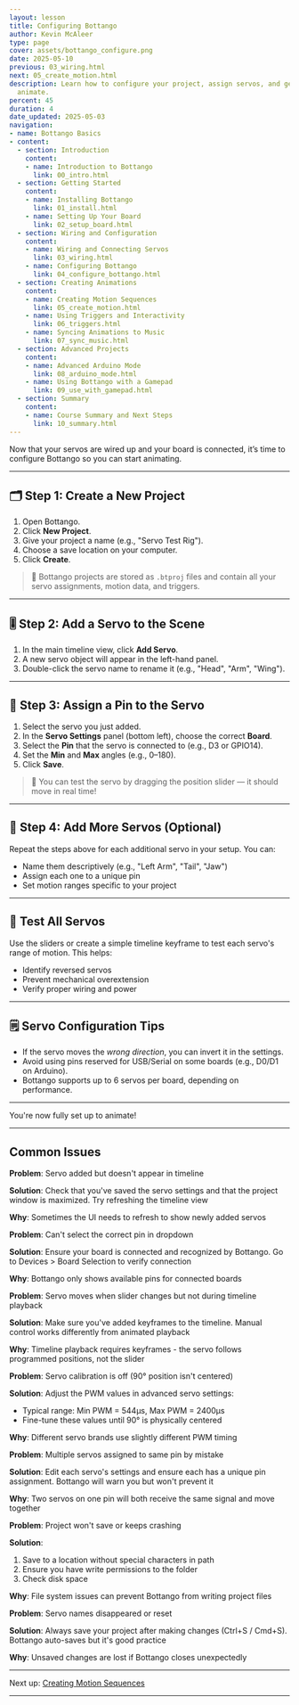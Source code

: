 ```yaml
---
layout: lesson
title: Configuring Bottango
author: Kevin McAleer
type: page
cover: assets/bottango_configure.png
date: 2025-05-10
previous: 03_wiring.html
next: 05_create_motion.html
description: Learn how to configure your project, assign servos, and get ready to
  animate.
percent: 45
duration: 4
date_updated: 2025-05-03
navigation:
- name: Bottango Basics
- content:
  - section: Introduction
    content:
    - name: Introduction to Bottango
      link: 00_intro.html
  - section: Getting Started
    content:
    - name: Installing Bottango
      link: 01_install.html
    - name: Setting Up Your Board
      link: 02_setup_board.html
  - section: Wiring and Configuration
    content:
    - name: Wiring and Connecting Servos
      link: 03_wiring.html
    - name: Configuring Bottango
      link: 04_configure_bottango.html
  - section: Creating Animations
    content:
    - name: Creating Motion Sequences
      link: 05_create_motion.html
    - name: Using Triggers and Interactivity
      link: 06_triggers.html
    - name: Syncing Animations to Music
      link: 07_sync_music.html
  - section: Advanced Projects
    content:
    - name: Advanced Arduino Mode
      link: 08_arduino_mode.html
    - name: Using Bottango with a Gamepad
      link: 09_use_with_gamepad.html
  - section: Summary
    content:
    - name: Course Summary and Next Steps
      link: 10_summary.html
---
```



Now that your servos are wired up and your board is connected, it’s time to configure Bottango so you can start animating.

---

## 🗂️ Step 1: Create a New Project

1. Open Bottango.
2. Click **New Project**.
3. Give your project a name (e.g., "Servo Test Rig").
4. Choose a save location on your computer.
5. Click **Create**.

> 💾 Bottango projects are stored as `.btproj` files and contain all your servo assignments, motion data, and triggers.

---

## 🎚️ Step 2: Add a Servo to the Scene

1. In the main timeline view, click **Add Servo**.
2. A new servo object will appear in the left-hand panel.
3. Double-click the servo name to rename it (e.g., "Head", "Arm", "Wing").

---

## 📌 Step 3: Assign a Pin to the Servo

1. Select the servo you just added.
2. In the **Servo Settings** panel (bottom left), choose the correct **Board**.
3. Select the **Pin** that the servo is connected to (e.g., D3 or GPIO14).
4. Set the **Min** and **Max** angles (e.g., 0–180).
5. Click **Save**.

> 🔄 You can test the servo by dragging the position slider — it should move in real time!

---

## 🔄 Step 4: Add More Servos (Optional)

Repeat the steps above for each additional servo in your setup. You can:

- Name them descriptively (e.g., "Left Arm", "Tail", "Jaw")
- Assign each one to a unique pin
- Set motion ranges specific to your project

---

## 🧪 Test All Servos

Use the sliders or create a simple timeline keyframe to test each servo's range of motion. This helps:

- Identify reversed servos
- Prevent mechanical overextension
- Verify proper wiring and power

---

## 🗒️ Servo Configuration Tips

- If the servo moves the *wrong direction*, you can invert it in the settings.
- Avoid using pins reserved for USB/Serial on some boards (e.g., D0/D1 on Arduino).
- Bottango supports up to 6 servos per board, depending on performance.

---

You're now fully set up to animate!

---

## Common Issues

**Problem**: Servo added but doesn't appear in timeline

**Solution**: Check that you've saved the servo settings and that the project window is maximized. Try refreshing the timeline view

**Why**: Sometimes the UI needs to refresh to show newly added servos

**Problem**: Can't select the correct pin in dropdown

**Solution**: Ensure your board is connected and recognized by Bottango. Go to Devices > Board Selection to verify connection

**Why**: Bottango only shows available pins for connected boards

**Problem**: Servo moves when slider changes but not during timeline playback

**Solution**: Make sure you've added keyframes to the timeline. Manual control works differently from animated playback

**Why**: Timeline playback requires keyframes - the servo follows programmed positions, not the slider

**Problem**: Servo calibration is off (90° position isn't centered)

**Solution**: Adjust the PWM values in advanced servo settings:
- Typical range: Min PWM = 544µs, Max PWM = 2400µs
- Fine-tune these values until 90° is physically centered

**Why**: Different servo brands use slightly different PWM timing

**Problem**: Multiple servos assigned to same pin by mistake

**Solution**: Edit each servo's settings and ensure each has a unique pin assignment. Bottango will warn you but won't prevent it

**Why**: Two servos on one pin will both receive the same signal and move together

**Problem**: Project won't save or keeps crashing

**Solution**:
1. Save to a location without special characters in path
2. Ensure you have write permissions to the folder
3. Check disk space

**Why**: File system issues can prevent Bottango from writing project files

**Problem**: Servo names disappeared or reset

**Solution**: Always save your project after making changes (Ctrl+S / Cmd+S). Bottango auto-saves but it's good practice

**Why**: Unsaved changes are lost if Bottango closes unexpectedly

---

Next up: [Creating Motion Sequences](05_create_motion.md)

---
